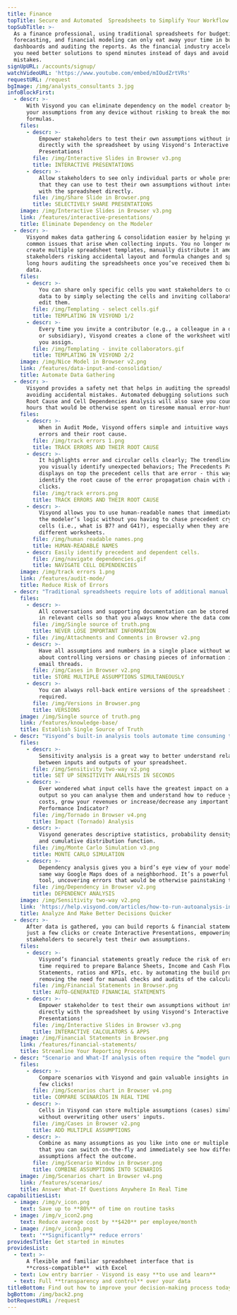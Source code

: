 ```yaml
---
title: Finance
topTitle: Secure and Automated  Spreadsheets to Simplify Your Workflow
topSubTitle: >-
  As a finance professional, using traditional spreadsheets for budgeting,
  forecasting, and financial modeling can only eat away your time in building
  dashboards and auditing the reports. As the financial industry accelerates,
  you need better solutions to spend minutes instead of days and avoid costly
  mistakes.
signUpURL: /accounts/signup/
watchVideoURL: 'https://www.youtube.com/embed/mIOudZrtVRs'
requestURL: /request
bgImage: /img/analysts_consultants 3.jpg
infoBlockFirst:
  - descr: >-
      With Visyond you can eliminate dependency on the model creator by testing
      your assumptions from any device without risking to break the model or any
      formulas.
    files:
      - descr: >-
          Empower stakeholders to test their own assumptions without interacting
          directly with the spreadsheet by using Visyond's Interactive
          Presentations!
        file: /img/Interactive Slides in Browser v3.png
        title: INTERACTIVE PRESENTATIONS
      - descr: >-
          Allow stakeholders to see only individual parts or whole presentations
          that they can use to test their own assumptions without interacting
          with the spreadsheet directly.
        file: /img/Share Slide in Browser.png
        title: SELECTIVELY SHARE PRESENTATIONS
    image: /img/Interactive Slides in Browser v3.png
    link: /features/interactive-presentations/
    title: Eliminate Dependency on the Modeler
  - descr: >-
      Visyond makes data gathering & consolidation easier by helping you avoid
      common issues that arise when collecting inputs. You no longer need to
      create multiple spreadsheet templates, manually distribute it among
      stakeholders risking accidental layout and formula changes and spending
      long hours auditing the spreadsheets once you’ve received them back with
      data.
    files:
      - descr: >-
          You can share only specific cells you want stakeholders to contribute
          data to by simply selecting the cells and inviting collaborators to
          edit them.
        file: /img/Templating - select cells.gif
        title: TEMPLATING IN VISYOND 1/2
      - descr: >-
          Every time you invite a contributor (e.g., a colleague in a department
          or subsidiary), Visyond creates a clone of the worksheet with a name
          you assign.
        file: /img/Templating - invite collaborators.gif
        title: TEMPLATING IN VISYOND 2/2
    image: /img/Nice Model in Browser v2.png
    link: /features/data-input-and-consolidation/
    title: Automate Data Gathering
  - descr: >-
      Visyond provides a safety net that helps in auditing the spreadsheet and
      avoiding accidental mistakes. Automated debugging solutions such as Error
      Root Cause and Cell Dependencies Analysis will also save you countless
      hours that would be otherwise spent on tiresome manual error-hunting.
    files:
      - descr: >-
          When in Audit Mode, Visyond offers simple and intuitive ways to track
          errors and their root cause.
        file: /img/track errors 1.png
        title: TRACK ERRORS AND THEIR ROOT CAUSE
      - descr: >-
          It highlights error and circular cells clearly; The trendlines help
          you visually identify unexpected behaviors; The Precedents Panel
          displays on top the precedent cells that are error - this way you can
          identify the root cause of the error propagation chain with a few
          clicks.
        file: /img/track errors.png
        title: TRACK ERRORS AND THEIR ROOT CAUSE
      - descr: >-
          Visyond allows you to use human-readable names that immediately reveal
          the modeler’s logic without you having to chase precedent cryptic
          cells (i.e., what is B7? and G41?), especially when they are on
          different worksheets.
        file: /img/human readable names.png
        title: HUMAN-READABLE NAMES
      - descr: Easily identify precedent and dependent cells.
        file: /img/navigate dependencies.gif
        title: NAVIGATE CELL DEPENDENCIES
    image: /img/track errors 1.png
    link: /features/audit-mode/
    title: Reduce Risk of Errors
  - descr: "Traditional spreadsheets require lots of additional manual processes like passing data via email. This opens the door to a massive loss of time and high risk of working with inaccurate data.\r\n\r\nIn Visyond, data is securely stored in the cloud (or on-premise), you can manage and transfer team knowledge, conversations and supporting documents easily, track all inputs, changes and versions.\r\n"
    files:
      - descr: >-
          All conversations and supporting documentation can be stored directly
          in relevant cells so that you always know where the data comes from.
        file: /img/Single source of truth.png
        title: NEVER LOSE IMPORTANT INFORMATION
      - file: /img/Attachments and Comments in Browser v2.png
      - descr: >-
          Have all assumptions and numbers in a single place without worrying
          about controlling versions or chasing pieces of information in long
          email threads.
        file: /img/Cases in Browser v2.png
        title: STORE MULTIPLE ASSUMPTIONS SIMULTANEOUSLY
      - descr: >-
          You can always roll-back entire versions of the spreadsheet if
          required.
        file: /img/Versions in Browser.png
        title: VERSIONS
    image: /img/Single source of truth.png
    link: /features/knowledge-base/
    title: Establish Single Source of Truth
  - descr: "Visyond’s built-in analysis tools automate time consuming tasks that would otherwise require expensive software, add-ons or error-prone lengthy manual setups. \r\n\r\nRun analysis on the fly, on the move, without waiting for your analysts. With Visyond, you can focus on the key performance metrics that are critical.\r\n"
    files:
      - descr: >-
          Sensitivity analysis is a great way to better understand relationships
          between inputs and outputs of your spreadsheet.
        file: /img/Sensitivity two-way v2.png
        title: SET UP SENSITIVITY ANALYSIS IN SECONDS
      - descr: >-
          Ever wondered what input cells have the greatest impact on a key
          output so you can analyse them and understand how to reduce your
          costs, grow your revenues or increase/decrease any important Key
          Performance Indicator?
        file: /img/Tornado in Browser v4.png
        title: Impact (Tornado) Analysis
      - descr: >-
          Visyond generates descriptive statistics, probability density function
          and cumulative distribution function.
        file: /img/Monte Carlo Simulation v3.png
        title: MONTE CARLO SIMULATION
      - descr: >-
          Dependency analysis gives you a bird’s eye view of your model in the
          same way Google Maps does of a neighborhood. It’s a powerful auditing
          tool, uncovering errors that would be otherwise painstaking to catch.
        file: /img/Dependency in Browser v2.png
        title: DEPENDENCY ANALYSIS
    image: /img/Sensitivity two-way v2.png
    link: 'https://help.visyond.com/articles/how-to-run-autoanalysis-in-visyond/'
    title: Analyze And Make Better Decisions Quicker
  - descr: >-
      After data is gathered, you can build reports & financial statements with
      just a few clicks or create Interactive Presentations, empowering
      stakeholders to securely test their own assumptions.
    files:
      - descr: >-
          Visyond’s financial statements greatly reduce the risk of errors and
          time required to prepare Balance Sheets, Income and Cash Flow
          Statements, ratios and KPIs, etc. by automating the build process and
          removing the need for manual checks and audits of the calculations.
        file: /img/Financial Statements in Browser.png
        title: AUTO-GENERATED FINANCIAL STATEMENTS
      - descr: >-
          Empower stakeholder to test their own assumptions without interacting
          directly with the spreadsheet by using Visyond's Interactive
          Presentations!
        file: /img/Interactive Slides in Browser v3.png
        title: INTERACTIVE CALCULATORS & APPS
    image: /img/Financial Statements in Browser.png
    link: /features/financial-statements/
    title: Streamline Your Reporting Process
  - descr: "Scenario and What-If analysis often require the “model guru” to write, maintain and debug macros while continuously updating them to meet the reporting requirements. Visyond allows all collaborators to complete these tasks independently, speeding up delivery times and removing bottlenecks:\r\n* Add multiple assumptions (without erasing existing ones) to any cell and combine them in scenarios\r\n* Have as many scenarios as you like without the chaos of multiple files and model versions\r\n* Visualize and compare all the scenarios with in real time\r\n"
    files:
      - descr: >-
          Compare scenarios with Visyond and gain valuable insights in just a
          few clicks!
        file: /img/Scenarios chart in Browser v4.png
        title: COMPARE SCENARIOS IN REAL TIME
      - descr: >-
          Cells in Visyond can store multiple assumptions (cases) simultaneously
          without overwriting other users' inputs.
        file: /img/Cases in Browser v2.png
        title: ADD MULTIPLE ASSUMPTIONS
      - descr: >-
          Combine as many assumptions as you like into one or multiple scenarios
          that you can switch on-the-fly and immediately see how different
          assumptions affect the outcome.
        file: /img/Scenario Window in Browser.png
        title: COMBINE ASSUMPTIONS INTO SCENARIOS
    image: /img/Scenarios chart in Browser v4.png
    link: /features/scenarios/
    title: Answer What-If Questions Anywhere In Real Time
capabilitiesList:
  - image: /img/v_icon.png
    text: Save up to **80%** of time on routine tasks
  - image: /img/v_icon2.png
    text: Reduce average cost by **$420** per employee/month
  - image: /img/v_icon3.png
    text: '**Significantly** reduce errors'
providesTitle: Get started in minutes
providesList:
  - text: >-
      A flexible and familiar spreadsheet interface that is
      **cross-compatible**  with Excel
  - text: Low entry barrier - Visyond is easy **to use and learn**
  - text: Full **transparency and control** over your data
titleBottom: Find out how to improve your decision-making process today
bgBottom: /img/back2.png
botRequestURL: /request
---
```


